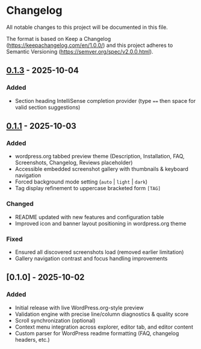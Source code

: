# Changelog

All notable changes to this project will be documented in this file.

The format is based on Keep a Changelog (https://keepachangelog.com/en/1.0.0/) and this project adheres to Semantic Versioning (https://semver.org/spec/v2.0.0.html).

## [0.1.3] - 2025-10-04
### Added
- Section heading IntelliSense completion provider (type `==` then space for valid section suggestions)

## [0.1.1] - 2025-10-03
### Added
- wordpress.org tabbed preview theme (Description, Installation, FAQ, Screenshots, Changelog, Reviews placeholder)
- Accessible embedded screenshot gallery with thumbnails & keyboard navigation
- Forced background mode setting (`auto` | `light` | `dark`)
- Tag display refinement to uppercase bracketed form `[TAG]`

### Changed
- README updated with new features and configuration table
- Improved icon and banner layout positioning in wordpress.org theme

### Fixed
- Ensured all discovered screenshots load (removed earlier limitation)
- Gallery navigation contrast and focus handling improvements

## [0.1.0] - 2025-10-02
### Added
- Initial release with live WordPress.org-style preview
- Validation engine with precise line/column diagnostics & quality score
- Scroll synchronization (optional)
- Context menu integration across explorer, editor tab, and editor content
- Custom parser for WordPress readme formatting (FAQ, changelog headers, etc.)

[0.1.3]: https://github.com/soderlind/wordpress-readme-preview/compare/v0.1.1...v0.1.3
[0.1.1]: https://github.com/soderlind/wordpress-readme-preview/compare/v0.1.0...v0.1.1
